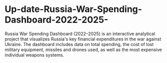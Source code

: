 # Up-date-Russia-War-Spending-Dashboard-2022-2025-
Russia War Spending Dashboard (2022–2025) is an interactive analytical project that visualizes Russia's key financial expenditures in the war against Ukraine. The dashboard includes data on total spending, the cost of lost military equipment, missiles and drones used, as well as the most expensive individual weapons systems.
